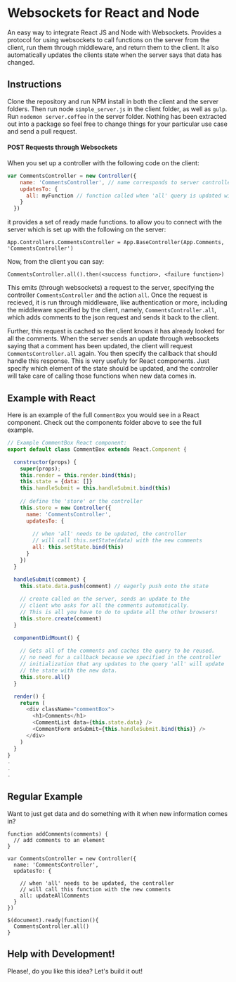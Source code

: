 # Websockets for React and Node

An easy way to integrate React JS and Node with Websockets. Provides a protocol for using websockets to call functions on the server from the client, run them through middleware, and return them to the client. It also automatically updates the clients state when the server says that data has changed.

## Instructions
Clone the repository and run NPM install in both the client and the server folders. Then run node `simple_server.js` in the client folder, as well as `gulp`. Run `nodemon server.coffee` in the server folder. Nothing has been extracted out into a package so feel free to change things for your particular use case and send a pull request.

#### POST Requests through Websockets
When you set up a controller with the following code on the client:

```javascript
var CommentsController = new Controller({
    name: 'CommentsController', // name corresponds to server controller
    updatesTo: {
      all: myFunction // function called when 'all' query is updated with new comments
    }
  })
```

it provides a set of ready made functions. to allow you to connect with the server which is set up with the following on the server:

    App.Controllers.CommentsController = App.BaseController(App.Comments, 'CommentsController')
  
Now, from the client you can say:

    CommentsController.all().then(<success function>, <failure function>)
    
This emits (through websockets) a request to the server, specifying the controller `CommentsController` and the action `all`. Once the request is recieved, it is run through middleware, like authentication or more, including the middleware specified by the client, namely, `CommentsController.all`, which adds comments to the json request and sends it back to the client.

Further, this request is cached so the client knows it has already looked for all the comments. When the server sends an update through websockets saying that a comment has been updated, the client will request `CommentsController.all` again. You then specify the callback that should handle this response. This is very usefuly for React components. Just specify which element of the state should be updated, and the controller will take care of calling those functions when new data comes in.

## Example with React
Here is an example of the full `CommentBox` you would see in a React component. Check out the components folder above to see the full example.


```javascript
// Example CommentBox React component:
export default class CommentBox extends React.Component {

  constructor(props) {
    super(props);
    this.render = this.render.bind(this);
    this.state = {data: []}
    this.handleSubmit = this.handleSubmit.bind(this)
    
    // define the 'store' or the controller
    this.store = new Controller({
      name: 'CommentsController',
      updatesTo: {
        
        // when 'all' needs to be updated, the controller
        // will call this.setState(data) with the new comments
        all: this.setState.bind(this)
      }
    })
  }

  handleSubmit(comment) {
    this.state.data.push(comment) // eagerly push onto the state
    
    // create called on the server, sends an update to the 
    // client who asks for all the comments automatically. 
    // This is all you have to do to update all the other browsers!
    this.store.create(comment)    
  }

  componentDidMount() {
  
    // Gets all of the comments and caches the query to be reused.
    // no need for a callback because we specified in the controller
    // initialization that any updates to the query 'all' will update
    // the state with the new data.
    this.store.all()
  }

  render() {
    return (
      <div className="commentBox">
        <h1>Comments</h1>
        <CommentList data={this.state.data} />
        <CommentForm onSubmit={this.handleSubmit.bind(this)} />
      </div>
    )
  }
}
.
.
.
```

## Regular Example
Want to just get data and do something with it when new information comes in?

```
function addComments(comments) {
  // add comments to an element
}

var CommentsController = new Controller({
  name: 'CommentsController',
  updatesTo: {
    
    // when 'all' needs to be updated, the controller
    // will call this function with the new comments
    all: updateAllComments
  }
})

$(document).ready(function(){
  CommentsController.all()
}
```

## Help with Development!
Please!, do you like this idea? Let's build it out!
